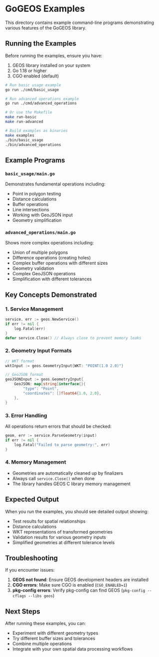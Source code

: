 # GoGEOS Examples

This directory contains example command-line programs demonstrating various features of the GoGEOS library.

## Running the Examples

Before running the examples, ensure you have:

1. GEOS library installed on your system
2. Go 1.18 or higher
3. CGO enabled (default)

```bash
# Run basic usage example
go run ./cmd/basic_usage

# Run advanced operations example
go run ./cmd/advanced_operations

# Or use the Makefile
make run-basic
make run-advanced

# Build examples as binaries
make examples
./bin/basic_usage
./bin/advanced_operations
```

## Example Programs

### `basic_usage/main.go`
Demonstrates fundamental operations including:
- Point in polygon testing
- Distance calculations
- Buffer operations
- Line intersections
- Working with GeoJSON input
- Geometry simplification

### `advanced_operations/main.go`
Shows more complex operations including:
- Union of multiple polygons
- Difference operations (creating holes)
- Complex buffer operations with different sizes
- Geometry validation
- Complex GeoJSON operations
- Simplification with different tolerances

## Key Concepts Demonstrated

### 1. Service Management
```go
service, err := geos.NewService()
if err != nil {
    log.Fatal(err)
}
defer service.Close() // Always close to prevent memory leaks
```

### 2. Geometry Input Formats
```go
// WKT format
wktInput := geos.GeometryInput{WKT: "POINT(1.0 2.0)"}

// GeoJSON format
geoJSONInput := geos.GeometryInput{
    GeoJSON: map[string]interface{}{
        "type": "Point",
        "coordinates": []float64{1.0, 2.0},
    },
}
```

### 3. Error Handling
All operations return errors that should be checked:
```go
geom, err := service.ParseGeometry(input)
if err != nil {
    log.Fatal("Failed to parse geometry:", err)
}
```

### 4. Memory Management
- Geometries are automatically cleaned up by finalizers
- Always call `service.Close()` when done
- The library handles GEOS C library memory management

## Expected Output

When you run the examples, you should see detailed output showing:
- Test results for spatial relationships
- Distance calculations
- WKT representations of transformed geometries
- Validation results for various geometry inputs
- Simplified geometries at different tolerance levels

## Troubleshooting

If you encounter issues:

1. **GEOS not found**: Ensure GEOS development headers are installed
2. **CGO errors**: Make sure CGO is enabled (`CGO_ENABLED=1`)
3. **pkg-config errors**: Verify pkg-config can find GEOS (`pkg-config --cflags --libs geos`)

## Next Steps

After running these examples, you can:
- Experiment with different geometry types
- Try different buffer sizes and tolerances
- Combine multiple operations
- Integrate with your own spatial data processing workflows